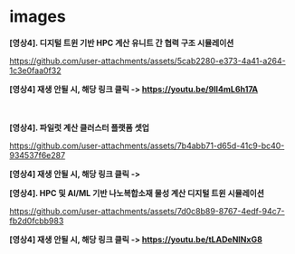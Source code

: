 # images

**[영상4]. 디지털 트윈 기반 HPC 계산 유니트 간 협력 구조 시뮬레이션**

https://github.com/user-attachments/assets/5cab2280-e373-4a41-a264-1c3e0faa0f32

**[영상4] 재생 안될 시, 해당 링크 클릭 -> https://youtu.be/9lI4mL6h17A**
<br>
<br>
<br>

**[영상4]. 파일럿 계산 클러스터 플랫폼 셋업**

https://github.com/user-attachments/assets/7b4abb71-d65d-41c9-bc40-934537f6e287

**[영상4] 재생 안될 시, 해당 링크 클릭 ->**

**[영상4]. HPC 및 AI/ML 기반 나노복합소재 물성 계산 디지털 트윈 시뮬레이션**

https://github.com/user-attachments/assets/7d0c8b89-8767-4edf-94c7-fb2d0fcbb983

**[영상4] 재생 안될 시, 해당 링크 클릭 -> https://youtu.be/tLADeNlNxG8**
